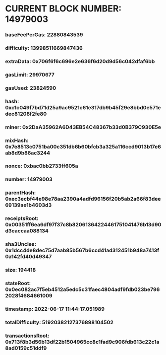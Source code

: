 # CURRENT BLOCK NUMBER: 14979003

### baseFeePerGas: 22880843539
### difficulty: 13998511669847436
### extraData: 0x706f6f6c696e2e636f6d20d9d56c042dfaf6bb
### gasLimit: 29970677
### gasUsed: 23824590
### hash: 0xc1c049f7bd71d25a9ac9521c61e317db9b45f29e8bbd0e571edec81208f2fe80
### miner: 0x2DaA35962A6D43EB54C48367b33d0B379C930E5e
### mixHash: 0x7e8513c0751ba00c351db6b60bfcb3a325a116ccd9013b17e6ab8d9b86ac3244
### nonce: 0xbac0bb2733ff605a
### number: 14979003
### parentHash: 0xec3ecbf44e98e78aa2390a4adfd96156f20b5ab2a66f83dee69139ae1b4603d3
### receiptsRoot: 0x00351ff6ea6df97f37c8b82061364224461751041476b13d90d3eaccaa088134
### sha3Uncles: 0x1dcc4de8dec75d7aab85b567b6ccd41ad312451b948a7413f0a142fd40d49347
### size: 194418
### stateRoot: 0x0ec082ac7f5eb4512a5edc5c31faec4804adf9fdb023be7962028f4684661009
### timestamp: 2022-06-17 11:44:17.051989
### totalDifficulty: 51920382127376898104502
### transactionsRoot: 0x713f8b3d56b13df22b1504965cc8c1fad9c906fdb613c22c1a8ad0159c51ddf9
